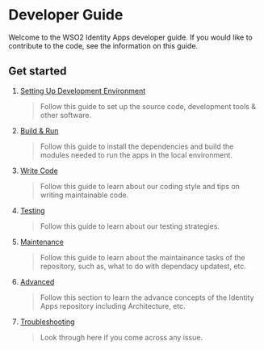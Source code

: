 # Developer Guide

Welcome to the WSO2 Identity Apps developer guide. If you would like to contribute to the code, see the information on this guide.

## Get started

1. [Setting Up Development Environment](./SET_UP_DEV_ENVIRONMENT.md)

    > Follow this guide to set up the source code, development tools & other software.

2. [Build & Run](./BUILD_AND_RUN.md)

    > Follow this guide to install the dependencies and build the modules needed to run the apps in the local environment.

3. [Write Code](./write-code/README.md)

   > Follow this guide to learn about our coding style and tips on writing maintainable code.

4. [Testing](./testing/README.md)

   > Follow this guide to learn about our testing strategies.

5. [Maintenance](./MAINTENANCE.md)

   > Follow this guide to learn about the maintainance tasks of the repository, such as, what to do with dependacy updatest, etc.

6. [Advanced](./ADVANCED.md)

   > Follow this section to learn the advance concepts of the Identity Apps repository including Architecture, etc.

6. [Troubleshooting](./TROUBLESHOOTING.md)

   > Look through here if you come across any issue.
